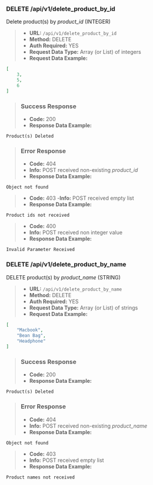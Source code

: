 ### DELETE /api/v1/delete_product_by_id  

Delete product(s) by *product_id* (INTEGER)

> - **URL:** `/api/v1/delete_product_by_id`
> - **Method:** DELETE
> - **Auth Required:** YES
> - **Request Data Type:** Array (or List) of integers
> - **Request Data Example:**
```json
[
    3,
    5,
    6
]
```
> ### Success Response
> - **Code:** 200
> - **Response Data Example:** 
```
Product(s) Deleted
```
> ### Error Response
> - **Code:** 404
> - **Info:** POST received non-existing *product_id*
> - **Response Data Example:**
```
Object not found
```
> - **Code:** 403
>  -**Info:** POST received empty list
> - **Response Data Example:**
```
Product ids not received
```
> - **Code:** 400
> - **Info:** POST received non integer value  
> - **Response Data Example:**
```
Invalid Parameter Received
```

### DELETE /api/v1/delete_product_by_name  

DELETE product(s) by *product_name* (STRING)

> - **URL:** `/api/v1/delete_product_by_name`
>- **Method:** DELETE
> - **Auth Required:** YES
> - **Request Data Type:** Array (or List) of strings
> - **Request Data Example:**
```json
[
    "Macbook",
    "Bean Bag",
    "Headphone"
]
```
> ### Success Response
> - **Code:** 200
> - **Response Data Example:** 
```
Product(s) Deleted
```
> ### Error Response
> - **Code:** 404
> - **Info:** POST received non-existing *product_name*
> - **Response Data Example:**
```
Object not found
```
> - **Code:** 403
> - **Info:** POST received empty list
> - **Response Data Example:**
```
Product names not received
```




